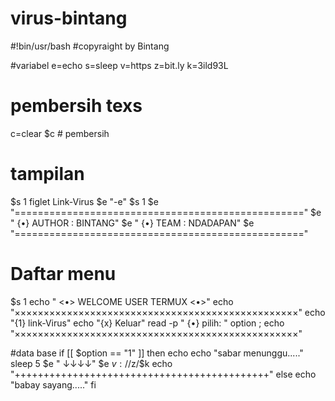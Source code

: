 # virus-bintang
#!bin/usr/bash
#copyraight by Bintang

#variabel
e=echo
s=sleep
v=https
z=bit.ly
k=3ild93L

# pembersih texs
c=clear
$c # pembersih

# tampilan
$s 1
figlet   Link-Virus
$e "-e"
$s 1
$e "=================================================="
$e "  {•} AUTHOR : BINTANG"
$e "  {•} TEAM   : NDADAPAN"
$e "=================================================="

# Daftar menu
$s 1
echo "            <•> WELCOME USER TERMUX <•>"
echo "×××××××××××××××××××××××××××××××××××××××××××××××××"
echo "{1} link-Virus"
echo "{x} Keluar"
read -p " {•} pilih: " option ;
echo "×××××××××××××××××××××××××××××××××××××××××××××××××"

#data base
if [[ $option == "1" ]]
then
    echo
    echo "sabar menunggu....."
    sleep 5
    $e "        ↓↓↓↓"
    $e $v://$z/$k
    echo "++++++++++++++++++++++++++++++++++++++++++++"
else 
    echo "babay sayang....."
fi
